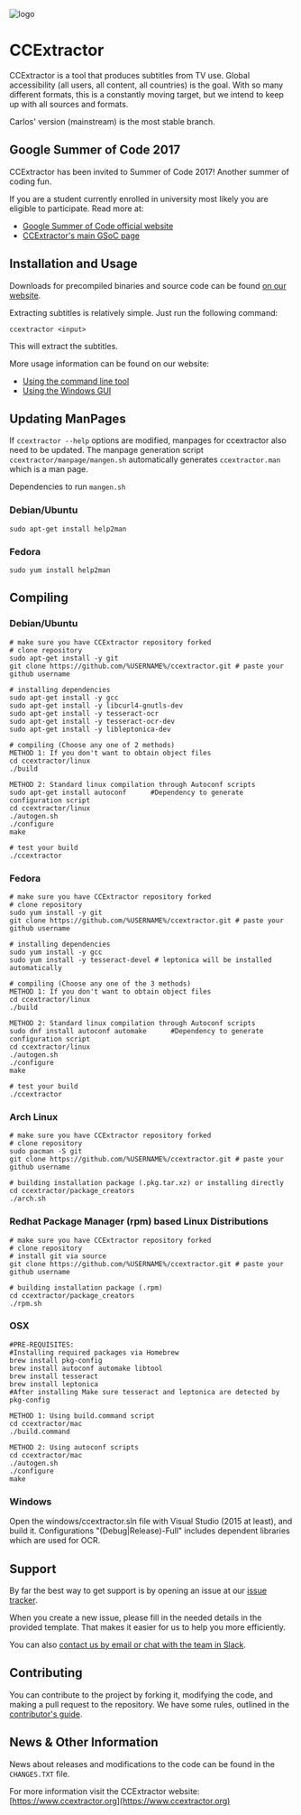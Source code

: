 ![logo](https://avatars3.githubusercontent.com/u/7253637?v=3&s=100)
 
# CCExtractor

CCExtractor is a tool that produces subtitles from TV use. Global accessibility (all users, all content, all countries) is the goal. With so many different formats, this is a constantly moving target, but we intend to keep up with all sources and formats.

Carlos' version (mainstream) is the most stable branch.

## Google Summer of Code 2017
CCExtractor has been invited to Summer of Code 2017! Another summer of coding fun.

If you are a student currently enrolled in university most likely you are eligible to participate. Read more at:  
- [Google Summer of Code official website ](https://summerofcode.withgoogle.com/)
- [CCExtractor's main GSoC page](https://www.ccextractor.org?id=public:gsoc:ideas_page_for_summer_of_code_2017)


## Installation and Usage

Downloads for precompiled binaries and source code can be found [on our website](https://www.ccextractor.org?id=public:general:downloads).

Extracting subtitles is relatively simple. Just run the following command:

```ccextractor <input>```

This will extract the subtitles. 

More usage information can be found on our website:

- [Using the command line tool](https://www.ccextractor.org/doku.php?id=public:general:command_line_usage)
- [Using the Windows GUI](https://www.ccextractor.org/doku.php?id=public:general:win_gui_usage) 

## Updating ManPages

If `ccextractor --help` options are modified, manpages for ccextractor also need to be updated. The manpage generation script `ccextractor/manpage/mangen.sh` automatically generates `ccextractor.man` which is a man page.

Dependencies to run `mangen.sh`

### Debian/Ubuntu
    sudo apt-get install help2man

### Fedora
    sudo yum install help2man


## Compiling

### Debian/Ubuntu
    # make sure you have CCExtractor repository forked
    # clone repository
    sudo apt-get install -y git
    git clone https://github.com/%USERNAME%/ccextractor.git # paste your github username
    
    # installing dependencies
    sudo apt-get install -y gcc
    sudo apt-get install -y libcurl4-gnutls-dev
    sudo apt-get install -y tesseract-ocr
    sudo apt-get install -y tesseract-ocr-dev
    sudo apt-get install -y libleptonica-dev
    
    # compiling (Choose any one of 2 methods)
    METHOD 1: If you don't want to obtain object files
    cd ccextractor/linux
    ./build
    
    METHOD 2: Standard linux compilation through Autoconf scripts
    sudo apt-get install autoconf      #Dependency to generate configuration script
    cd ccextractor/linux
    ./autogen.sh
    ./configure
    make
    
    # test your build
    ./ccextractor

### Fedora
    # make sure you have CCExtractor repository forked
    # clone repository
    sudo yum install -y git
    git clone https://github.com/%USERNAME%/ccextractor.git # paste your github username
    
    # installing dependencies
    sudo yum install -y gcc
    sudo yum install -y tesseract-devel # leptonica will be installed automatically
    
    # compiling (Choose any one of the 3 methods)
    METHOD 1: If you don't want to obtain object files
    cd ccextractor/linux
    ./build
    
    METHOD 2: Standard linux compilation through Autoconf scripts
    sudo dnf install autoconf automake      #Dependency to generate configuration script
    cd ccextractor/linux
    ./autogen.sh
    ./configure
    make
    
    # test your build
    ./ccextractor

### Arch Linux
    # make sure you have CCExtractor repository forked
    # clone repository
    sudo pacman -S git
    git clone https://github.com/%USERNAME%/ccextractor.git # paste your github username

    # building installation package (.pkg.tar.xz) or installing directly
    cd ccextractor/package_creators
    ./arch.sh
    
### Redhat Package Manager (rpm) based Linux Distributions
    # make sure you have CCExtractor repository forked
    # clone repository
    # install git via source
    git clone https://github.com/%USERNAME%/ccextractor.git # paste your github username

    # building installation package (.rpm)
    cd ccextractor/package_creators
    ./rpm.sh

### OSX
    #PRE-REQUISITES:
    #Installing required packages via Homebrew
    brew install pkg-config
    brew install autoconf automake libtool
    brew install tesseract
    brew install leptonica 
    #After installing Make sure tesseract and leptonica are detected by pkg-config

    METHOD 1: Using build.command script
    cd ccextractor/mac
    ./build.command
    
    METHOD 2: Using autoconf scripts
    cd ccextractor/mac
    ./autogen.sh
    ./configure
    make


### Windows

Open the windows/ccextractor.sln file with Visual Studio (2015 at least), and build it. Configurations "(Debug|Release)-Full" includes dependent libraries which are used for OCR.

## Support

By far the best way to get support is by opening an issue at our [issue tracker](https://github.com/CCExtractor/ccextractor/issues). 

When you create a new issue, please fill in the needed details in the provided template. That makes it easier for us to help you more efficiently.

You can also [contact us by email or chat with the team in Slack](https://www.ccextractor.org/doku.php?id=public:general:support). 

## Contributing

You can contribute to the project by forking it, modifying the code, and making a pull request to the repository. We have some rules, outlined in the [contributor's guide](https://github.com/CCExtractor/ccextractor/blob/master/.github/CONTRIBUTING.md).

## News & Other Information

News about releases and modifications to the code can be found in the `CHANGES.TXT` file. 

For more information visit the CCExtractor website: [https://www.ccextractor.org](https://www.ccextractor.org)
